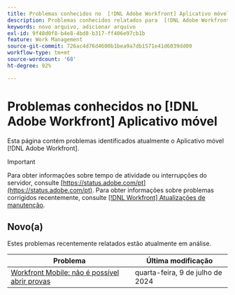 ```yaml
---
title: Problemas conhecidos no  [!DNL Adobe Workfront] Aplicativo móvel
description: Problemas conhecidos relatados para  [!DNL Adobe Workfront]  Aplicativo móvel
keywords: novo arquivo, adicionar arquivo
exl-id: 9f48d0f8-b4e8-4bd8-b317-ff406e97cb1b
feature: Work Management
source-git-commit: 726ac4d76d4600b1bea9a7db1571e41d6039dd00
workflow-type: tm+mt
source-wordcount: '68'
ht-degree: 92%

---
```


# Problemas conhecidos no [!DNL Adobe Workfront] Aplicativo móvel

Esta página contém problemas identificados atualmente o Aplicativo móvel [!DNL Adobe Workfront].

>[!IMPORTANT]
>
>Para obter informações sobre tempo de atividade ou interrupções do servidor, consulte [https://status.adobe.com/pt](https://status.adobe.com/pt). Para obter informações sobre problemas corrigidos recentemente, consulte [[!DNL Workfront] Atualizações de manutenção](../maintenance/current-updates.md).

<!--**There are currently no known issues for [!DNL Workfront Mobile]**



## Current Issues

|Issue  |Last Modified   | 
|---|---|
|Issue text  | YYYY/MM/DD  | 

-->

## Novo(a)

Estes problemas recentemente relatados estão atualmente em análise.

| **Problema** | **Última modificação** |
| -----------------------------------------------------------------| ----------------- |
| [Workfront Mobile: não é possível abrir provas](known-issues-workfront/wf-mobile-proofs-not-open.md) | quarta-feira, 9 de julho de 2024 |
